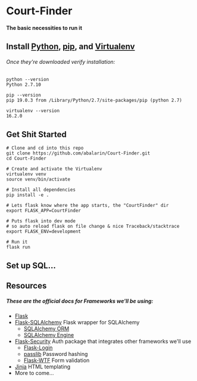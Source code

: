 # Court-Finder

#### The basic necessities to run it

## Install [Python](https://www.python.org/), [pip](https://pip.pypa.io/en/stable/installing/), and [Virtualenv](https://virtualenv.pypa.io/en/latest/)
###### Once they're downloaded verify installation:
```
python --version
Python 2.7.10

pip --version
pip 19.0.3 from /Library/Python/2.7/site-packages/pip (python 2.7)

virtualenv --version
16.2.0
```
## Get Shit Started
```
# Clone and cd into this repo
git clone https://github.com/abalarin/Court-Finder.git
cd Court-Finder

# Create and activate the Virtualenv
virtualenv venv
source venv/bin/activate

# Install all dependencies
pip install -e .

# Lets flask know where the app starts, the "CourtFinder" dir
export FLASK_APP=CourtFinder

# Puts flask into dev mode
# so auto reload flask on file change & nice Traceback/stacktrace
export FLASK_ENV=development

# Run it
flask run
```

## Set up SQL...

## Resources
##### These are the official docs for Frameworks we'll be using:
- [Flask](http://flask.pocoo.org/docs/1.0/)
- [Flask-SQLAlchemy](http://flask-sqlalchemy.pocoo.org/2.3/) Flask wrapper for SQLAlchemy
  - [SQLAlchemy ORM](https://docs.sqlalchemy.org/en/latest/orm/tutorial.html)
  - [SQLAlchemy Engine](https://docs.sqlalchemy.org/en/latest/core/tutorial.html)
- [Flask-Security](https://pythonhosted.org/Flask-Security/) Auth package that integrates other frameworks we'll use
  - [Flask-Login](https://flask-login.readthedocs.io/en/latest/)
  - [passlib](https://passlib.readthedocs.io/en/stable/) Password hashing
  - [Flask-WTF](https://flask-wtf.readthedocs.io/en/stable/) Form validation
- [Jinja](http://jinja.pocoo.org/docs/2.10/) HTML templating
- More to come...
